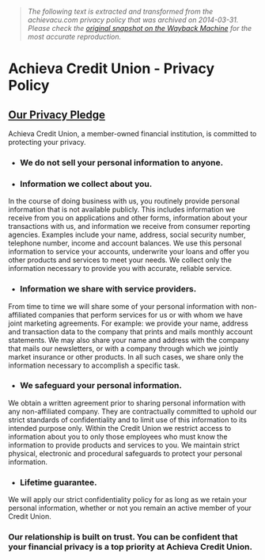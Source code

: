 > *The following text is extracted and transformed from the achievacu.com privacy policy that was archived on 2014-03-31. Please check the [original snapshot on the Wayback Machine](https://web.archive.org/web/20140331104018id_/https%3A//www.achievacu.com/personal/credit-cards/CreditCardServices/KeepingYourCreditSafe/PrivacyPolicy.aspx) for the most accurate reproduction.*

# Achieva Credit Union - Privacy Policy

## [Our Privacy Pledge](https://web.archive.org/web/20140331104018id_/https%3A//www.achievacu.com/Libraries/Brochures_and_links/Privacy_Pledge.sflb.ashx)

Achieva Credit Union, a member-owned financial institution, is committed to protecting your privacy.

  * ### We do not sell your personal information to anyone. 

  * ### Information we collect about you.

In the course of doing business with us, you routinely provide personal information that is not available publicly. This includes information we receive from you on applications and other forms, information about your transactions with us, and information we receive from consumer reporting agencies. Examples include your name, address, social security number, telephone number, income and account balances. We use this personal information to service your accounts, underwrite your loans and offer you other products and services to meet your needs. We collect only the information necessary to provide you with accurate, reliable service. 
  * ### Information we share with service providers.

From time to time we will share some of your personal information with non-affiliated companies that perform services for us or with whom we have joint marketing agreements. For example: we provide your name, address and transaction data to the company that prints and mails monthly account statements. We may also share your name and address with the company that mails our newsletters, or with a company through which we jointly market insurance or other products. In all such cases, we share only the information necessary to accomplish a specific task. 
  * ### We safeguard your personal information.

We obtain a written agreement prior to sharing personal information with any non-affiliated company. They are contractually committed to uphold our strict standards of confidentiality and to limit use of this information to its intended purpose only. Within the Credit Union we restrict access to information about you to only those employees who must know the information to provide products and services to you. We maintain strict physical, electronic and procedural safeguards to protect your personal information. 
  * ### Lifetime guarantee.

We will apply our strict confidentiality policy for as long as we retain your personal information, whether or not you remain an active member of your Credit Union. 



### Our relationship is built on trust. You can be confident that your financial privacy is a top priority at Achieva Credit Union.
